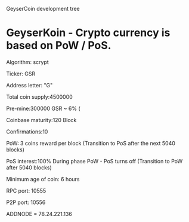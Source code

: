 GeyserCoin development tree

GeyserKoin - Crypto currency is based on PoW / PoS.
===========================

Algorithm: scrypt

Ticker: GSR

Address letter: "G"

Total coin supply:4500000

Pre-mine:300000 GSR ~ 6% (

Coinbase maturity:120 Block

Confirmations:10

PoW: 3 coins reward per block
(Transition to PoS after the next 5040 blocks)

PoS interest:100%
During phase PoW - PoS turns off
(Transition to PoW after 5040 blocks)

Minimum age of coin: 6 hours


RPC port: 10555

P2P port: 10556

ADDNODE = 78.24.221.136
